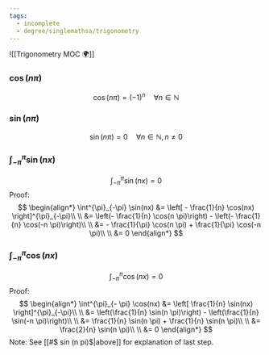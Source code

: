 ```yaml
---
tags:
  - incomplete
  - degree/singlemathsa/trigonometry
---
```

![[Trigonometry MOC 🌍]]

### $\cos (n \pi)$
$$
\cos(n \pi) = (-1)^{n} \quad \forall n \in \mathbb{N}
$$
### $\sin (n \pi)$
$$
\sin (n \pi) = 0 \quad \forall n \in \mathbb{N}, n \ne 0
$$
### $\int^{\pi}_{-\pi} \sin(nx)$
$$
\int^{\pi}_{-\pi} \sin(nx) = 0
$$
Proof:
$$
\begin{align*}
\int^{\pi}_{-\pi} \sin(nx) &= \left[ - \frac{1}{n} \cos(nx) \right]^{\pi}_{-\pi}\\
\\
&= \left(- \frac{1}{n} \cos(n \pi)\right) - \left(- \frac{1}{n} \cos(-n \pi)\right)\\
\\
&= - \frac{1}{\pi} \cos(n \pi) + \frac{1}{\pi} \cos(-n \pi)\\
\\
&= 0
\end{align*}
$$
### $\int^{\pi}_{-\pi} \cos(nx)$
$$
\int^{\pi}_{-\pi} \cos(nx) = 0
$$
Proof:
$$
\begin{align*}
\int^{\pi}_{- \pi} \cos(nx) &= \left[ \frac{1}{n} \sin(nx) \right]^{\pi}_{-\pi}\\
\\
&= \left(\frac{1}{n} \sin(n \pi)\right) - \left(\frac{1}{n} \sin(-n \pi)\right)\\
\\
&= \frac{1}{n} \sin(n \pi) + \frac{1}{n} \sin(n \pi)\\
\\
&= \frac{2}{n} \sin(n \pi)\\
\\
&= 0
\end{align*}
$$
Note: See [[#$ sin (n pi)$|above]] for explanation of last step.